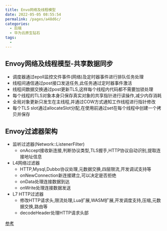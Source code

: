 ```yaml
---
title: Envo网络及线程模型
date: 2022-05-05 08:55:54
permalink: /pages/a48d6c/
categories:
  - 后端
  - 华为云原生钻石
tags:
  - 
---
```



## Envoy网络及线程模型-共享数据同步
- 调度器通过epoll监控文件事件(网络)及定时器事件进行排队任务处理
- 线程间通信通过post接口发送任务,此任务通过定时器事件激活
- 线程间数据交换通过post更新TLS,这样每个线程内代码都不需要加锁处理
- 每个线程的TLS对象本身只保存真实对象的共享指针进行读操作,减少内存消耗
- 全局对象更新只发生在主线程,并通过COW方式通知工作线程进行指针修改
- 每个TLS slot通过allocateSlot分配,在使用前通过set在每个线程中创建一个拷贝并保存


## Envoy过滤器架构
- 监听过滤器(Network::ListenerFilter)
  - onAccept接收新连接,判断协议类型,TLS握手,HTTP协议自动识别,提取连接地址信息
- L4网络过滤器
  - HTTP,Mysql,Dubbo协议处理,元数据交换,四层限流,开发调试支持等
  - onNewConnection新连接建立,可以决定是否拒绝
  - onData处理连接数据到达
  - onWrite处理连接数据发送
- L7 HTTP过滤器
  - 修改HTTP请求头,限流处理,Lua扩展,WASM扩展,开发调度支持,压缩,元数据交换,路由等
  - decodeHeader处理HTTP请求头部



[参考](https://education.huaweicloud.com/courses/course-v1:HuaweiX+CBUCNXI053+Self-paced/courseware/b56e7d61ad3e4b978fec062f752098ac/e6e97af2d9f64044a3d26d435ac6a55b/)

